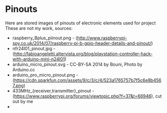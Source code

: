 # Pinouts  
Here are stored images of pinouts of electronic elements used for project  
These are not my work, sources:  
* raspberry_Bplus_piinout.png - (http://www.raspberrypi-spy.co.uk/2014/07/raspberry-pi-b-gpio-header-details-and-pinout/)
* nfr24l01_pinout.jpg - (http://fabioangeletti.altervista.org/blog/playstation-controller-hack-with-arduino-mini-n24l01)
* arduino_micro_pinout.svg - CC-BY-SA 2014 by Bouni, Photo by Arduino.cc
* arduino_pro_micro_pinout.png - (https://cdn.sparkfun.com/assets/9/c/3/c/4/523a1765757b7f5c6e8b4567.png)
* 433MHz_{receiver,transmitter}_pinout - (https://www.raspberrypi.org/forums/viewtopic.php?f=37&t=66946), cut out by me 
*
